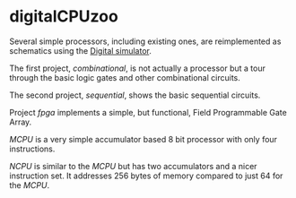 # digitalCPUzoo

Several simple processors, including existing ones, are reimplemented as schematics
using the [Digital simulator](https://github.com/hneemann/Digital).

The first project, *combinational*, is not actually a processor but a tour through the basic logic gates and other combinational circuits.

The second project, *sequential*, shows the basic sequential circuits.

Project *fpga* implements a simple, but functional, Field Programmable Gate Array.

*MCPU* is a very simple accumulator based 8 bit processor with only four instructions.

*NCPU* is similar to the *MCPU* but has two accumulators and a nicer instruction set.
It addresses 256 bytes of memory compared to just 64 for the *MCPU*.
